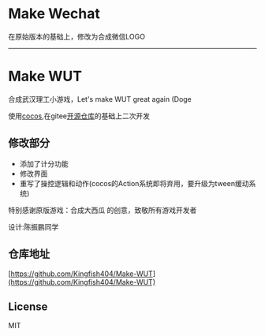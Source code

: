 # Make Wechat
在原始版本的基础上，修改为合成微信LOGO
***************************************************
# Make WUT

合成武汉理工小游戏，Let's make WUT great again (Doge

使用[cocos](https://www.cocos.com/),在gitee[开源仓库](https://gitee.com/cocoscreatorfree/cocos-big-watermelon)的基础上二次开发

## 修改部分

* 添加了计分功能
* 修改界面
* 重写了操控逻辑和动作(cocos的Action系统即将弃用，要升级为tween缓动系统)

特别感谢原版游戏：合成大西瓜 的创意，致敬所有游戏开发者

设计:陈振鹏同学

## 仓库地址

[https://github.com/Kingfish404/Make-WUT](https://github.com/Kingfish404/Make-WUT)

## License

MIT
